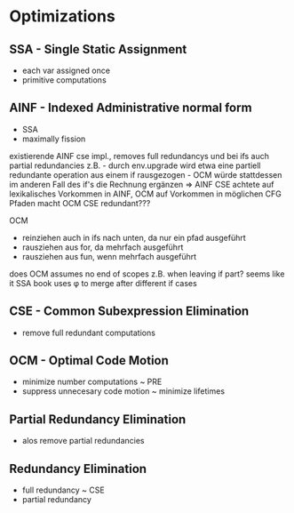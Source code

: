 # Optimizations

## SSA - Single Static Assignment
- each var assigned once
- primitive computations

## AINF - Indexed Administrative normal form
- SSA
- maximally fission

existierende AINF cse impl., removes full redundancys und bei ifs auch partial redundancies
z.B. 
    - durch env.upgrade wird etwa eine partiell redundante operation aus einem if rausgezogen
    - OCM würde stattdessen im anderen Fall des if's die Rechnung ergänzen
    => AINF CSE achtete auf lexikalisches Vorkommen in AINF, OCM auf Vorkommen in möglichen CFG Pfaden
    macht OCM CSE redundant???

OCM
- reinziehen auch in ifs nach unten, da nur ein pfad ausgeführt
- rausziehen aus for, da mehrfach ausgeführt
- rausziehen aus fun, wenn mehrfach ausgeführt

does OCM assumes no end of scopes z.B. when leaving if part? seems like it 
SSA book uses φ to merge after different if cases


## CSE - Common Subexpression Elimination
- remove full redundant computations

## OCM - Optimal Code Motion
- minimize number computations ~ PRE
- suppress unnecesary code motion ~ minimize lifetimes

## Partial Redundancy Elimination
- alos remove partial redundancies

## Redundancy Elimination
- full redundancy ~ CSE
- partial redundancy